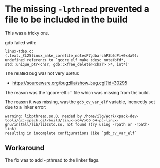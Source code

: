 # The missing `-lpthread` prevented a file to be included in the build

This was a tricky one.

gdb failed with:

```console
linux-tdep.c:(.text._ZL25linux_make_corefile_notesP7gdbarchP3bfdPi+0x4a9): undefined reference to `gcore_elf_make_tdesc_note(bfd*, std::unique_ptr<char, gdb::xfree_deleter<char> >*, int*)'
```

The related bug was not very useful:

- https://sourceware.org/bugzilla/show_bug.cgi?id=30295

The reason was the `gcore-elf.c`` file which was missing from the build.

The reason it was missing, was the `gdb_cv_var_elf` variable,  incorectly
set due to a linker error:

```console
warning: libpthread.so.0, needed by /home/ilg/Work/xpack-dev-tools/gcc-xpack.git/build/linux-x64/x86_64-pc-linux-gnu/install/lib/libzstd.so, not found (try using -rpath or -rpath-link)
resulting in incomplete configurations like `gdb_cv_var_elf`
```

## Workaround

The fix was to add -lpthread to the linker flags.


